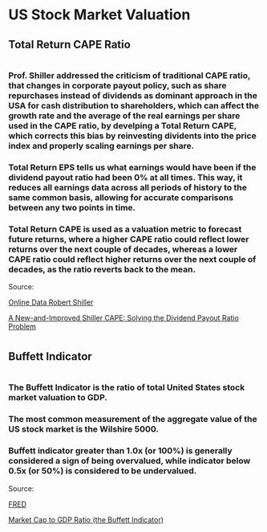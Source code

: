 # US Stock Market Valuation
## Total Return CAPE Ratio
#
### Prof. Shiller addressed the criticism of traditional CAPE ratio, that changes in corporate payout policy, such as share repurchases instead of dividends as dominant approach in the USA for cash distribution to shareholders, which can affect the growth rate and the average of the real earnings per share used in the CAPE ratio, by develping a Total Return CAPE, which corrects this bias by reinvesting dividents into the price index and properly scaling earnings per share.

### Total Return EPS tells us what earnings would have been if the dividend payout ratio had been 0% at all times. This way, it reduces all earnings data across all periods of history to the same common basis, allowing for accurate comparisons between any two points in time.

 ### Total Return CAPE is used as a valuation metric to forecast future returns, where a higher CAPE ratio could reflect lower returns over the next couple of decades, whereas a lower CAPE ratio could reflect higher returns over the next couple of decades, as the ratio reverts back to the mean.

Source:

[Online Data Robert Shiller](http://www.econ.yale.edu/~shiller/data.htm)
 
[A New-and-Improved Shiller CAPE: Solving the Dividend Payout Ratio Problem](http://www.philosophicaleconomics.com/2015/03/payout/)
#
## Buffett Indicator
#
### The Buffett Indicator is the ratio of total United States stock market valuation to GDP.
### The most common measurement of the aggregate value of the US stock market is the Wilshire 5000.
### Buffett indicator greater than 1.0x (or 100%) is generally considered a sign of being overvalued, while indicator below 0.5x (or 50%) is considered to be undervalued. 

Source:

[FRED](https://fred.stlouisfed.org/graph/?g=qLC)

[Market Cap to GDP Ratio (the Buffett Indicator)](https://corporatefinanceinstitute.com/resources/knowledge/valuation/market-cap-to-gdp-buffett-indicator/)

